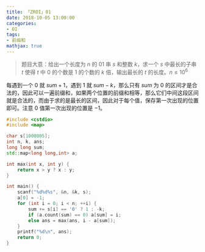 ```yaml
---
title: 「ZROI」01
date: 2018-10-05 13:00:00
categories:
- OI
tags:
- 前缀和
mathjax: true
---
```


> 题目大意：给出一个长度为 $n$ 的 $01$ 串 $s$ 和整数 $k$，求一个 $s$ 中最长的子串 $t$ 使得 $t$ 中 $0$ 的个数是 $1$ 的个数的 $k$ 倍，输出最长的 $t$ 的长度。$n \leq 10^6$

每遇到一个 $0$ 就 $sum+1$，遇到 $1$ 就 $sum-k$，那么只有 $sum$ 为 $0$ 的区间才是合法的，因此可以一遍前缀和，如果两个位置的前缀和相等，那么它们中间这段区间就是合法的，而由于求的是最长的区间，因此对于每个值，保存第一次出现的位置即可。注意 $0$ 值第一次出现的位置是 $-1$。

```c++
#include <cstdio>
#include <map>

char s[1000005];
int n, k, ans;
long long sum;
std::map<long long,int> a;

int max(int x, int y) {
	return x > y ? x : y;
}

int main() {
	scanf("%d%d%s", &n, &k, s);
	a[0] = -1;
	for (int i = 0; i < n; ++i) {
		sum += s[i] == '0' ? 1 : -k;
		if (a.count(sum) == 0) a[sum] = i;
		else ans = max(ans, i - a[sum]);
	}
	printf("%d\n", ans);
	return 0;
}
```
